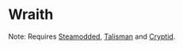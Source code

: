 
# Wraith
Note: Requires [Steamodded](https://github.com/Steamopollys/Steamodded/archive/refs/heads/main.zip), [Talisman](https://github.com/SpectralPack/Talisman/archive/refs/heads/main.zip) and [Cryptid](https://github.com/SpectralPack/Cryptid/archive/refs/heads/main.zip).
